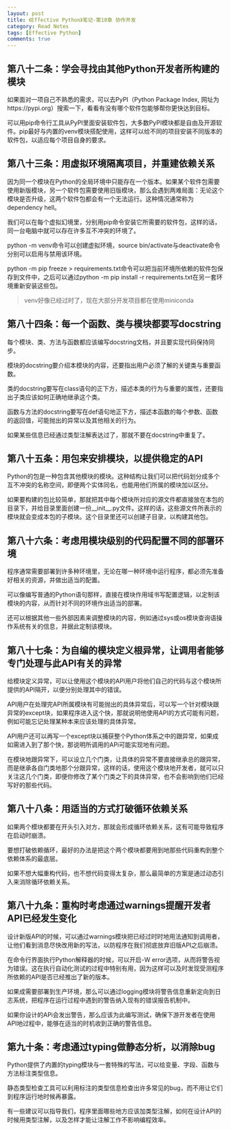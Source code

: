 ```yaml
---
layout: post
title: 《Effective Python》笔记-第10章 协作开发
category: Read Notes
tags: [Effective Python]
comments: true
---
```



## 第八十二条：学会寻找由其他Python开发者所构建的模块

如果面对一项自己不熟悉的需求，可以去PyPI（Python Package Index, 网址为https://pypi.org）搜索一下，看看有没有哪个软件包能够帮你更快达到目标。

可以用pip命令行工具从PyPI里面安装软件包，大多数PyPI模块都是自由及开源软件。pip最好与内置的venv模块搭配使用，这样可以给不同的项目安装不同版本的软件包，以适应每个项目自身的要求。

## 第八十三条：用虚拟环境隔离项目，并重建依赖关系

因为同一个模块在Python的全局环境中只能存在一个版本。如果某个软件包需要使用新版模块，另一个软件包需要使用旧版模块，那么会遇到两难局面：无论这个模块是否升级，这两个软件包都会有一个无法运行。这种情况通常称为dependency hell。

我们可以在每个虚拟幻境里，分别用pip命令安装它所需要的软件包，这样的话，同一台电脑中就可以存在许多互不冲突的环境了。

python -m venv命令可以创建虚拟环境，source bin/activate与deactivate命令分别可以启用与禁用该环境。

python -m pip freeze > requirements.txt命令可以把当前环境所依赖的软件包保存到文件中，之后可以通过python -m pip install -r requirements.txt在另一套环境重新安装这些包。

> venv好像已经过时了，现在大部分开发项目都在使用miniconda

## 第八十四条：每一个函数、类与模块都要写docstring

每个模块、类、方法与函数都应该编写docstring文档，并且要实现代码保持同步。

模块的docstring要介绍本模块的内容，还要指出用户必须了解的关键类与重要函数。

类的docstring要写在class语句的正下方，描述本类的行为与重要的属性，还要指出子类应该如何正确地继承这个类。

函数与方法的docstring要写在def语句地正下方，描述本函数的每个参数、函数的返回值，可能抛出的异常以及其他相关的行为。

如果某些信息已经通过类型注解表达过了，那就不要在docstring中重复了。

## 第八十五条：用包来安排模块，以提供稳定的API

Python的包是一种包含其他模块的模块。这种结构让我们可以把代码划分成多个互不冲突的名称空间，即便两个实体同名，也能用他们所属的模块加以区分。

如果要构建的包比较简单，那就把其中每个模块所对应的源文件都直接放在本包的目录下，并给目录里面创建一份__init__.py文件。这样的话，这些源文件所表示的模块就会变成本包的子模块。这个目录里还可以创建子目录，以构建其他包。

## 第八十六条：考虑用模块级别的代码配置不同的部署环境

程序通常需要部署到许多种环境里，无论在哪一种环境中运行程序，都必须先准备好相关的资源，并做出适当的配置。

可以像编写普通的Python语句那样，直接在模块作用域书写配置逻辑，以定制该模块的内容，从而针对不同的环境作出适当的部署。

还可以根据其他一些外部因素来调整模块的内容，例如通过sys或os模块查询语操作系统有关的信息，并据此定制该模块。

## 第八十七条：为自编的模块定义根异常，让调用者能够专门处理与此API有关的异常

给模块定义异常，可以让使用这个模块的API用户将他们自己的代码与这个模块所提供的API隔开，以便分别处理其中的错误。

API用户在处理完API所属模块有可能抛出的具体异常后，可以写一个针对模块跟异常的except块，如果程序进入这个快，那就说明他使用API的方式可能有问题，例如可能忘记处理某种本来应该处理的具体异常。

API用户还可以再写一个except块以捕获整个Python体系之中的跟异常，如果成如需进入到了那个快，那说明所调用的APi可能实现地有问题。

在模块地跟异常下，可以设立几个门类，让具体的异常不要直接继承总的跟异常，而是继承各自门类地那个分跟异常，这样的话，使用这个模块地开发者，就可以只关注这几个门类，即便你修改了某个门类之下的具体异常，也不会影响到他们已经写好的那些代码。

## 第八十八条：用适当的方式打破循环依赖关系

如果两个模块都要在开头引入对方，那就会形成循环依赖关系，这有可能导致程序在启动时崩溃。

要想打破依赖循环，最好的办法是把这个两个模块都要用到地那些代码重构到整个依赖体系的最底层。

如果不想大幅重构代码，也不想代码变得太复杂，那么最简单的方案是通过动态引入来消除循环依赖关系。

## 第八十九条：重构时考虑通过warnings提醒开发者API已经发生变化

设计新版API的时候，可以通过warnings模块把已经过时时地用法通知到调用者，让他们看到消息尽快改用新的写法，以防程序在我们彻底放弃旧版API之后崩溃。

在命令行界面执行Python解释器的时候，可以开启-W error选项，从而将警告视为错误。这在执行自动化测试的过程中特别有用，因为这样可以及时发现受测程序所依赖的API是否已经推出了新的版本。

如果成需要部署到生产环境，那么可以通过logging模块将警告信息重新定向到日志系统，把程序在运行过程中遇到的警告纳入现有的错误报告机制中。

如果你设计的APi会发出警告，那么应该为此编写测试，确保下游开发者在使用API地过程中，能够在适当的时机收到正确的警告信息。

## 第九十条：考虑通过typing做静态分析，以消除bug

Python提供了内置的typing模块与一套特殊的写法，可以给变量、字段、函数与方法标注类型信息。

静态类型检查工具可以利用标注的类型信息检查出许多常见的bug，而不用让它们到程序运行地时候再暴露。

有一些建议可以指导我们，程序里面哪些地方应该加类型注解，如何在设计API的时候用类型注解，以及怎样才能让注解工作不影响编程效率。